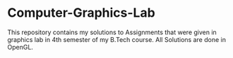 # Computer-Graphics-Lab
This repository contains my solutions to Assignments that were given in graphics lab in 4th semester of my B.Tech course.
All Solutions are done in OpenGL.
